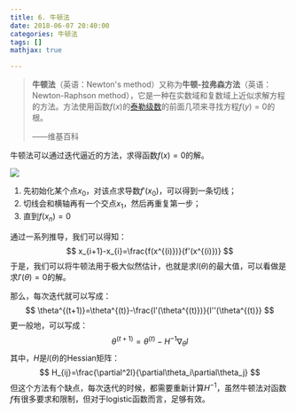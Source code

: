 ```yaml
---
title: 6. 牛顿法
date: 2018-06-07 20:40:00
categories: 牛顿法
tags: []
mathjax: true

---
```




> **牛顿法**（英语：Newton's method）又称为**牛顿-拉弗森方法**（英语：Newton-Raphson method），它是一种在实数域和复数域上近似求解方程的方法。方法使用函数$\displaystyle f(x)$的[泰勒级数](https://zh.wikipedia.org/wiki/%E6%B3%B0%E5%8B%92%E7%BA%A7%E6%95%B0)的前面几项来寻找方程$\displaystyle f(y)=0$的根。
>
> ——维基百科

牛顿法可以通过迭代逼近的方法，求得函数$f(x)=0$的解。

![](http://jackie-image.oss-cn-hangzhou.aliyuncs.com/18-6-7/69557176.jpg)

1. 先初始化某个点$x_0$，对该点求导数$f'(x_0)$，可以得到一条切线；
2. 切线会和横轴再有一个交点$x_1$，然后再重复第一步；
3. 直到$f(x_n)=0$

通过一系列推导，我们可以得知：
$$
x_{i+1}-x_{i}=\frac{f(x^{(i)})}{f'(x^{(i)})}
$$
于是，我们可以将牛顿法用于极大似然估计，也就是求$l(\theta)$的最大值，可以看做是求$l'(\theta)=0$的解。

那么，每次迭代就可以写成：
$$
\theta^{(t+1)}=\theta^{(t)}-\frac{l'(\theta^{(t)})}{l''(\theta^{(t)}}
$$
更一般地，可以写成：
$$
\theta^{(t+1)}=\theta^{(t)}-H^{-1}\nabla_\theta l
$$
其中，$H$是$l(\theta)$的Hessian矩阵：
$$
H_{ij}=\frac{\partial^2l}{\partial\theta_i\partial\theta_j}
$$
但这个方法有个缺点，每次迭代的时候，都需要重新计算$H^{-1}$，虽然牛顿法对函数$f$有很多要求和限制，但对于logistic函数而言，足够有效。